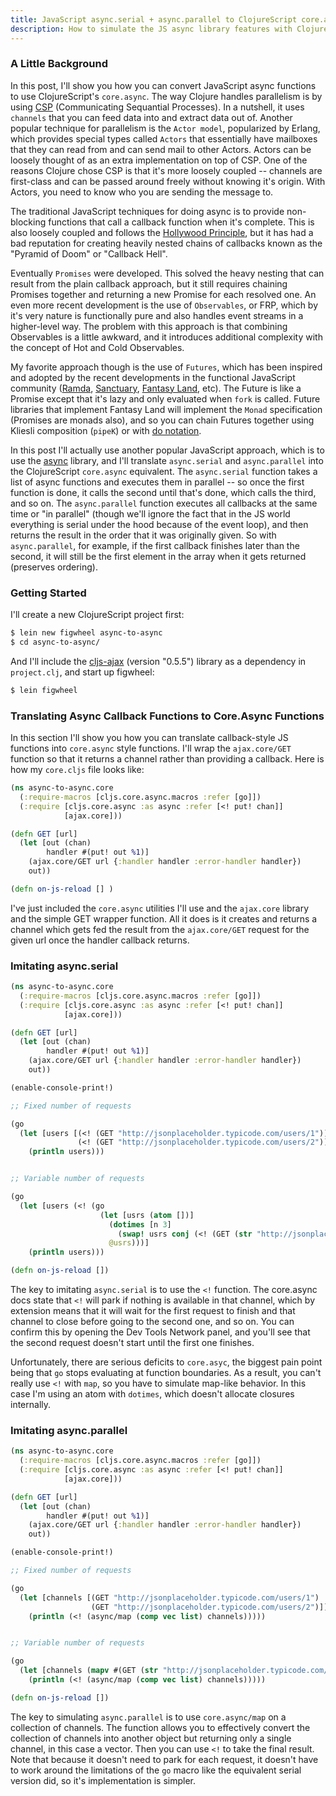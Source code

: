 ```yaml
---
title: JavaScript async.serial + async.parallel to ClojureScript core.async
description: How to simulate the JS async library features with Clojure's core.async
---
```


### A Little Background

In this post, I'll show you how you can convert JavaScript async functions to use ClojureScript's `core.async`. The way Clojure handles parallelism is by using [CSP](https://en.wikipedia.org/wiki/Communicating_sequential_processes) (Communicating Sequantial Processes). In a nutshell, it uses `channels` that you can feed data into and extract data out of. Another popular technique for parallelism is the `Actor model`, popularized by Erlang, which provides special types called `Actors` that essentially have mailboxes that they can read from and can send mail to other Actors. Actors can be loosely thought of as an extra implementation on top of CSP. One of the reasons Clojure chose CSP is that it's more loosely coupled -- channels are first-class and can be passed around freely without knowing it's origin. With Actors, you need to know who you are sending the message to.

The traditional JavaScript techniques for doing async is to provide non-blocking functions that call a callback function when it's complete. This is also loosely coupled and follows the [Hollywood Principle](https://en.wikipedia.org/wiki/Inversion_of_control), but it has had a bad reputation for creating heavily nested chains of callbacks known as the "Pyramid of Doom" or "Callback Hell". 

Eventually `Promises` were developed. This solved the heavy nesting that can result from the plain callback approach, but it still requires chaining Promises together and returning a new Promise for each resolved one. An even more recent development is the use of `Observables`, or FRP, which by it's very nature is functionally pure and also handles event streams in a higher-level way. The problem with this approach is that combining Observables is a little awkward, and it introduces additional complexity with the concept of Hot and Cold Observables.

My favorite approach though is the use of `Futures`, which has been inspired and adopted by the recent developments in the functional JavaScript community ([Ramda](https://github.com/ramda/ramda), [Sanctuary](https://github.com/sanctuary-js/sanctuary), [Fantasy Land](https://github.com/fantasyland/fantasy-land), etc). The Future is like a Promise except that it's lazy and only evaluated when `fork` is called. Future libraries that implement Fantasy Land will implement the `Monad` specification (Promises are monads also), and so you can chain Futures together using Kliesli composition (`pipeK`) or with [do notation](https://github.com/Risto-Stevcev/do-notation).

In this post I'll actually use another popular JavaScript approach, which is to use the [async](https://github.com/caolan/async) library, and I'll translate `async.serial` and `async.parallel` into the ClojureScript `core.async` equivalent. The `async.serial` function takes a list of async functions and executes them in parallel -- so once the first function is done, it calls the second until that's done, which calls the third, and so on. The `async.parallel` function executes all callbacks at the same time or "in parallel" (though we'll ignore the fact that in the JS world everything is serial under the hood because of the event loop), and then returns the result in the order that it was originally given. So with `async.parallel`, for example, if the first callback finishes later than the second, it will still be the first element in the array when it gets returned (preserves ordering).


### Getting Started

I'll create a new ClojureScript project first:

```bash
$ lein new figwheel async-to-async
$ cd async-to-async/
```

And I'll include the [cljs-ajax](https://github.com/JulianBirch/cljs-ajax) (version "0.5.5") library as a dependency in `project.clj`, and start up figwheel:

```bash
$ lein figwheel
```


### Translating Async Callback Functions to Core.Async Functions

In this section I'll show you how you can translate callback-style JS functions into `core.async` style functions. I'll wrap the `ajax.core/GET` function so that it returns a channel rather than providing a callback. Here is how my `core.cljs` file looks like:

```clojure
(ns async-to-async.core
  (:require-macros [cljs.core.async.macros :refer [go]])
  (:require [cljs.core.async :as async :refer [<! put! chan]]
            [ajax.core]))

(defn GET [url]
  (let [out (chan)
        handler #(put! out %1)]
    (ajax.core/GET url {:handler handler :error-handler handler})
    out))

(defn on-js-reload [] )
```

I've just included the `core.async` utilities I'll use and the `ajax.core` library and the simple GET wrapper function. All it does is it creates and returns a channel which gets fed the result from the `ajax.core/GET` request for the given url once the handler callback returns.


### Imitating async.serial

```clojure
(ns async-to-async.core
  (:require-macros [cljs.core.async.macros :refer [go]])
  (:require [cljs.core.async :as async :refer [<! put! chan]]
            [ajax.core]))

(defn GET [url]
  (let [out (chan)
        handler #(put! out %1)]
    (ajax.core/GET url {:handler handler :error-handler handler})
    out))

(enable-console-print!)

;; Fixed number of requests

(go
  (let [users [(<! (GET "http://jsonplaceholder.typicode.com/users/1"))
               (<! (GET "http://jsonplaceholder.typicode.com/users/2"))]]
    (println users)))


;; Variable number of requests

(go
  (let [users (<! (go
                    (let [usrs (atom [])]
                      (dotimes [n 3]
                        (swap! usrs conj (<! (GET (str "http://jsonplaceholder.typicode.com/users/" (inc n))))))
                      @usrs)))] 
    (println users)))

(defn on-js-reload [])
```

The key to imitating `async.serial` is to use the `<!` function. The core.async docs state that `<!` will park if nothing is available in that channel, which by extension means that it will wait for the first request to finish and that channel to close before going to the second one, and so on. You can confirm this by opening the Dev Tools Network panel, and you'll see that the second request doesn't start until the first one finishes.

Unfortunately, there are serious deficits to `core.asyc`, the biggest pain point being that `go` stops evaluating at function boundaries. As a result, you can't really use `<!` with `map`, so you have to simulate map-like behavior. In this case I'm using an atom with `dotimes`, which doesn't allocate closures internally.


### Imitating async.parallel

```clojure
(ns async-to-async.core
  (:require-macros [cljs.core.async.macros :refer [go]])
  (:require [cljs.core.async :as async :refer [<! put! chan]]
            [ajax.core]))

(defn GET [url]
  (let [out (chan)
        handler #(put! out %1)]
    (ajax.core/GET url {:handler handler :error-handler handler})
    out))

(enable-console-print!)

;; Fixed number of requests

(go
  (let [channels [(GET "http://jsonplaceholder.typicode.com/users/1")
                  (GET "http://jsonplaceholder.typicode.com/users/2")]]
    (println (<! (async/map (comp vec list) channels)))))


;; Variable number of requests

(go
  (let [channels (mapv #(GET (str "http://jsonplaceholder.typicode.com/users/" (inc %))) (range 3))]
    (println (<! (async/map (comp vec list) channels)))))

(defn on-js-reload [])
```

The key to simulating `async.parallel` is to use `core.async/map` on a collection of channels. The function allows you to effectively convert the collection of channels into another object but returning only a single channel, in this case a vector. Then you can use `<!` to take the final result. Note that because it doesn't need to park for each request, it doesn't have to work around the limitations of the `go` macro like the equivalent serial version did, so it's implementation is simpler.
